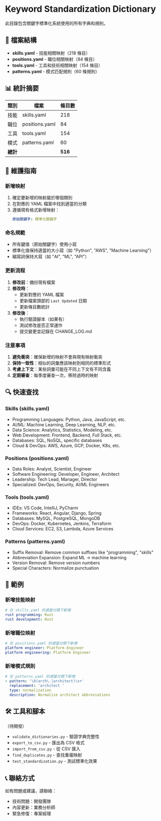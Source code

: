 # Keyword Standardization Dictionary

此目錄包含關鍵字標準化系統使用的所有字典和規則。

## 📁 檔案結構

- **skills.yaml** - 技能相關映射（218 條目）
- **positions.yaml** - 職位相關映射（84 條目）
- **tools.yaml** - 工具和技術相關映射（154 條目）
- **patterns.yaml** - 模式匹配規則（60 條規則）

## 📊 統計摘要

| 類別 | 檔案 | 條目數 |
|------|------|--------|
| 技能 | skills.yaml | 218 |
| 職位 | positions.yaml | 84 |
| 工具 | tools.yaml | 154 |
| 模式 | patterns.yaml | 60 |
| **總計** | | **516** |

## 🔧 維護指南

### 新增映射

1. 確定要新增的映射屬於哪個類別
2. 在對應的 YAML 檔案中找到適當的分類
3. 遵循現有格式新增映射：
   ```yaml
   原始關鍵字: 標準化關鍵字
   ```

### 命名規範

- 所有鍵值（原始關鍵字）使用小寫
- 標準化值保持適當的大小寫（如 "Python", "AWS", "Machine Learning"）
- 縮寫詞保持大寫（如 "AI", "ML", "API"）

### 更新流程

1. **修改前**：備份現有檔案
2. **修改時**：
   - 更新對應的 YAML 檔案
   - 更新檔案頭部的 `Last Updated` 日期
   - 更新條目數統計
3. **修改後**：
   - 執行驗證腳本（如果有）
   - 測試修改是否正常運作
   - 提交變更並記錄在 CHANGE_LOG.md

### 注意事項

1. **避免衝突**：確保新增的映射不會與現有映射衝突
2. **保持一致性**：相似的詞彙應該映射到相同的標準形式
3. **考慮上下文**：某些詞彙可能在不同上下文有不同含義
4. **定期審查**：每季度審查一次，移除過時的映射

## 🔍 快速查找

### Skills (skills.yaml)
- Programming Languages: Python, Java, JavaScript, etc.
- AI/ML: Machine Learning, Deep Learning, NLP, etc.
- Data Science: Analytics, Statistics, Modeling, etc.
- Web Development: Frontend, Backend, Full Stack, etc.
- Databases: SQL, NoSQL, specific databases
- Cloud & DevOps: AWS, Azure, GCP, Docker, K8s, etc.

### Positions (positions.yaml)
- Data Roles: Analyst, Scientist, Engineer
- Software Engineering: Developer, Engineer, Architect
- Leadership: Tech Lead, Manager, Director
- Specialized: DevOps, Security, AI/ML Engineers

### Tools (tools.yaml)
- IDEs: VS Code, IntelliJ, PyCharm
- Frameworks: React, Angular, Django, Spring
- Databases: MySQL, PostgreSQL, MongoDB
- DevOps: Docker, Kubernetes, Jenkins, Terraform
- Cloud Services: EC2, S3, Lambda, Azure Services

### Patterns (patterns.yaml)
- Suffix Removal: Remove common suffixes like "programming", "skills"
- Abbreviation Expansion: Expand ML → machine learning
- Version Removal: Remove version numbers
- Special Characters: Normalize punctuation

## 📝 範例

### 新增技能映射
```yaml
# 在 skills.yaml 的適當分類下新增
rust programming: Rust
rust development: Rust
```

### 新增職位映射
```yaml
# 在 positions.yaml 的適當分類下新增
platform engineer: Platform Engineer
platform engineering: Platform Engineer
```

### 新增模式規則
```yaml
# 在 patterns.yaml 的適當分類下新增
- pattern: '\b(arch\.|architect)\s+'
  replacement: 'architect '
  type: normalization
  description: Normalize architect abbreviations
```

## 🛠️ 工具和腳本

（待開發）
- `validate_dictionaries.py` - 驗證字典完整性
- `export_to_csv.py` - 匯出為 CSV 格式
- `import_from_csv.py` - 從 CSV 匯入
- `find_duplicates.py` - 查找重複映射
- `test_standardization.py` - 測試標準化效果

## 📞 聯絡方式

如有問題或建議，請聯絡：
- 技術問題：開發團隊
- 內容更新：業務分析師
- 緊急修復：專案經理